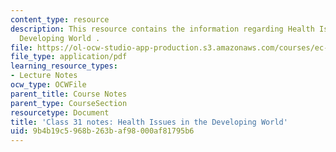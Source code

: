 ```yaml
---
content_type: resource
description: This resource contains the information regarding Health Issues in the
  Developing World .
file: https://ol-ocw-studio-app-production.s3.amazonaws.com/courses/ec-701j-d-lab-i-development-fall-2009/9b4b19c5968b263baf98000af81795b6_MITEC_701JF09_lec31_notes.pdf
file_type: application/pdf
learning_resource_types:
- Lecture Notes
ocw_type: OCWFile
parent_title: Course Notes
parent_type: CourseSection
resourcetype: Document
title: 'Class 31 notes: Health Issues in the Developing World'
uid: 9b4b19c5-968b-263b-af98-000af81795b6
---
```

